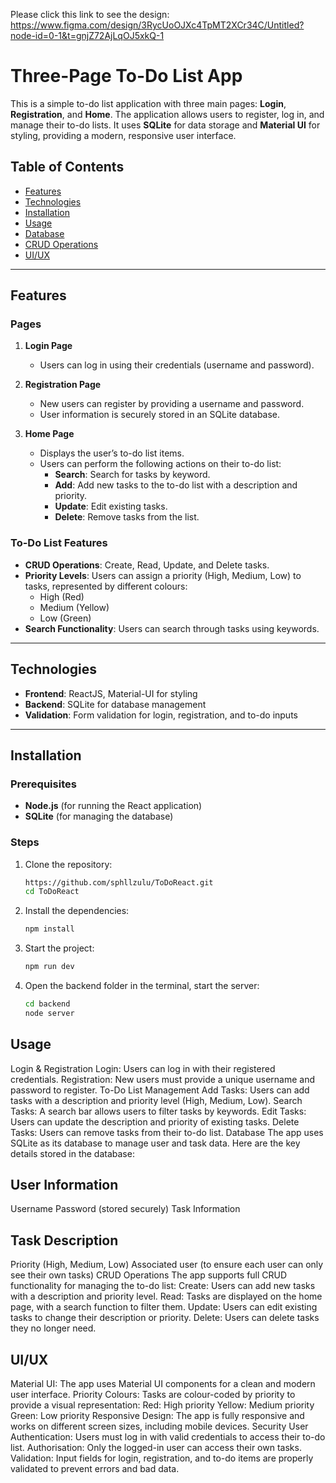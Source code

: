 Please click this link to see the design: https://www.figma.com/design/3RycUoOJXc4TpMT2XCr34C/Untitled?node-id=0-1&t=gnjZ72AjLqOJ5xkQ-1

# Three-Page To-Do List App

This is a simple to-do list application with three main pages: **Login**, **Registration**, and **Home**. The application allows users to register, log in, and manage their to-do lists. It uses **SQLite** for data storage and **Material UI** for styling, providing a modern, responsive user interface.

## Table of Contents

- [Features](#features)
- [Technologies](#technologies)
- [Installation](#installation)
- [Usage](#usage)
- [Database](#database)
- [CRUD Operations](#crud-operations)
- [UI/UX](#uiux)


---

## Features

### Pages

1. **Login Page**
   - Users can log in using their credentials (username and password).

2. **Registration Page**
   - New users can register by providing a username and password.
   - User information is securely stored in an SQLite database.

3. **Home Page**
   - Displays the user’s to-do list items.
   - Users can perform the following actions on their to-do list:
     - **Search**: Search for tasks by keyword.
     - **Add**: Add new tasks to the to-do list with a description and priority.
     - **Update**: Edit existing tasks.
     - **Delete**: Remove tasks from the list.

### To-Do List Features

- **CRUD Operations**: Create, Read, Update, and Delete tasks.
- **Priority Levels**: Users can assign a priority (High, Medium, Low) to tasks, represented by different colours:
  - High (Red)
  - Medium (Yellow)
  - Low (Green)
- **Search Functionality**: Users can search through tasks using keywords.

---

## Technologies

- **Frontend**: ReactJS, Material-UI for styling
- **Backend**: SQLite for database management
- **Validation**: Form validation for login, registration, and to-do inputs

---

## Installation

### Prerequisites

- **Node.js** (for running the React application)
- **SQLite** (for managing the database)

### Steps

1. Clone the repository:

   ```bash
   https://github.com/sphllzulu/ToDoReact.git
   cd ToDoReact

2. Install the dependencies:

   ```bash
   npm install
   
3. Start the project:

   ```bash
   npm run dev

4. Open the backend folder in the terminal, start the server:

   ```bash
   cd backend
   node server

## Usage
Login & Registration
Login: Users can log in with their registered credentials.
Registration: New users must provide a unique username and password to register.
To-Do List Management
Add Tasks: Users can add tasks with a description and priority level (High, Medium, Low).
Search Tasks: A search bar allows users to filter tasks by keywords.
Edit Tasks: Users can update the description and priority of existing tasks.
Delete Tasks: Users can remove tasks from their to-do list.
Database
The app uses SQLite as its database to manage user and task data. Here are the key details stored in the database:

## User Information
Username
Password (stored securely)
Task Information

## Task Description
Priority (High, Medium, Low)
Associated user (to ensure each user can only see their own tasks)
CRUD Operations
The app supports full CRUD functionality for managing the to-do list:
Create: Users can add new tasks with a description and priority level.
Read: Tasks are displayed on the home page, with a search function to filter them.
Update: Users can edit existing tasks to change their description or priority.
Delete: Users can delete tasks they no longer need.

## UI/UX
Material UI: The app uses Material UI components for a clean and modern user interface.
Priority Colours: Tasks are colour-coded by priority to provide a visual representation:
Red: High priority
Yellow: Medium priority
Green: Low priority
Responsive Design: The app is fully responsive and works on different screen sizes, including mobile devices.
Security
User Authentication: Users must log in with valid credentials to access their to-do list.
Authorisation: Only the logged-in user can access their own tasks.
Validation: Input fields for login, registration, and to-do items are properly validated to prevent errors and bad data.


   
